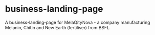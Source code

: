 # business-landing-page
А business-landing-page for MelaQityNova - a company manufacturing Melanin, Chitin and New Earth (fertiliser) from BSFL. 
